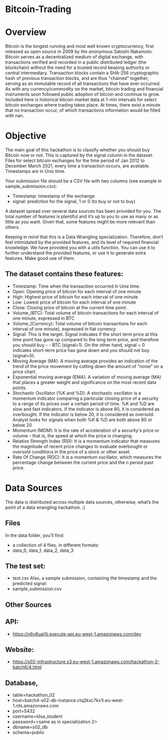 # Bitcoin-Trading

# Overview
Bitcoin is the longest running and most well known cryptocurrency, first released as open source in 2009 by the anonymous Satoshi Nakamoto. Bitcoin serves as a decentralized medium of digital exchange, with transactions verified and recorded in a public distributed ledger (the blockchain) without the need for a trusted record keeping authority or central intermediary. Transaction blocks contain a SHA-256 cryptographic hash of previous transaction blocks, and are thus "chained" together, serving as an immutable record of all transactions that have ever occurred.
As with any currency/commodity on the market, bitcoin trading and financial instruments soon followed public adoption of bitcoin and continue to grow. Included here is historical bitcoin market data at 1-min intervals for select bitcoin exchanges where trading takes place. At times, there exist a minute that no transaction occur, of which transactions information would be filled with nan.

# Objective
The main goal of this hackathon is to classify whether you should buy Bitcoin now or not. This is captured by the signal column in the dataset. Files for select bitcoin exchanges for the time period of Jan 2012 to December March 2021, every time a transaction occurs, are available. Timestamps are in Unix time. 

Your submission file should be a CSV file with two columns (see example in sample_submission.csv):
- Timestamp: timestamp of the exchange
- signal: prediction for the signal, 1 or 0 (to buy or not to buy)

A dataset spread over several data sources has been provided for you. The total number of features is plentiful and it’s up to you to use as many or as little as you want. Given that, some features might be more relevant than others. 

Keeping in mind that this is a Data Wrangling specialization. Therefore, don’t feel intimidated by the provided features, and its level of required financial knowledge. We have provided you with a utils function. You can use it to further understand the provided features, or use it to generate extra features. Make good use of them.

## The dataset contains these features:
- Timestamp: Time when the transaction occurred in Unix time.
- Open: Opening price of bitcoin for each interval of one minute
- High: Highest price of bitcoin for each interval of one minute
- Low: Lowest price of bitcoin for each interval of one minute
- Close: Closing price of bitcoin at the current time point.
- Volume_(BTC): Total volume of bitcoin transactions for each interval of one minute, expressed in BTC
- Volume_(Currency): Total volume of bitcoin transactions for each interval of one minute), expressed in fiat currency
- Signal: This is the target. Signal indicates if the short term price at this time point has gone up compared to the long term price, and therefore you should buy - - BTC (signal=1). On the other hand, signal = 0 indicates short-term price has gone down and you should not buy (signal=0).
- Moving Average (MA): A moving average provides an indication of the trend of the price movement by cutting down the amount of "noise" on a price chart.
- Exponential moving average (EMA): A variation of moving average (MA) that places a greater weight and significance on the most recent data points.
- Stochastic Oscillator (%K and %D): A stochastic oscillator is a momentum indicator comparing a particular closing price of a security to a range of its prices over a certain period of time. %K and %D are slow and fast indicators.
If the indicator is above 80, it is considered as overbought. If the indicator is below 20, it is considered as oversold. Analyst looks for signals when both %K & %D are both above 80 or below 20
- Momentum (MOM): It is the rate of acceleration of a security's price or volume – that is, the speed at which the price is changing.
- Relative Strength Index (RSI): It is a momentum indicator that measures the magnitude of recent price changes to evaluate overbought or oversold conditions in the price of a stock or other asset.
- Rate Of Change (ROC): It is a momentum oscillator, which measures the percentage change between the current price and the n period past price.


# Data Sources
The data is distributed across multiple data sources, otherwise, what’s the point of a data wrangling hackathon. ;) 
## Files
In the data folder, you’ll find:
- a collection of 4 files, in different formats:
- data_0, data_1, data_2, data_3
## The test set:
- test.csv
Also, a sample submission, containing the timestamp and the predicted signal:
- sample_submission.csv
## Other Sources
## API:
- https://n6v6uai1jj.execute-api.eu-west-1.amazonaws.com/dev
## Website: 
- https://s02-infrastructure.s3.eu-west-1.amazonaws.com/hackathon-2-batch6/4.html
## Database, 
- table=hackathon_02 
- host=batch4-s02-db-instance.ctq2kxc7kx1i.eu-west-1.rds.amazonaws.com
- port=5432
- username=ldsa_student
- password=<same as in specialization 2>
- dbname=s02_db
- schema=public
